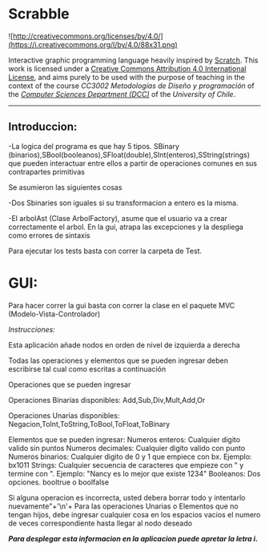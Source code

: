 # Scrabble

![http://creativecommons.org/licenses/by/4.0/](https://i.creativecommons.org/l/by/4.0/88x31.png)

Interactive graphic programming language heavily inspired by 
[Scratch](https://scratch.mit.edu).
This work is licensed under a
[Creative Commons Attribution 4.0 International License](http://creativecommons.org/licenses/by/4.0/), 
and aims purely to be used with the purpose of teaching in the context of the course 
_CC3002 Metodologías de Diseño y programación_ of the 
[_Computer Sciences Department (DCC)_](https://www.dcc.uchile.cl) of the 
_University of Chile_.

---



## Introduccion:

-La logica del programa es que hay 5 tipos. SBinary (binarios),SBool(booleanos),SFloat(double),SInt(enteros),SString(strings)
que pueden interactuar entre ellos a partir de operaciones comunes en sus contrapartes primitivas

Se asumieron las siguientes cosas 

-Dos Sbinaries son iguales si su transformacion a entero es la misma.

-El arbolAst (Clase ArbolFactory), asume que el usuario va a crear correctamente el arbol. En la gui, atrapa las excepciones y la despliega como errores de sintaxis

Para ejecutar los tests basta con correr la carpeta de Test.

# **GUI:**

Para hacer correr la gui basta con correr la clase en el paquete MVC (Modelo-Vista-Controlador)

_Instrucciones:_

Esta aplicación añade nodos en orden de nivel de izquierda a derecha

Todas las operaciones y elementos que se pueden ingresar deben escribirse tal cual como escritas a continuación

Operaciones que se pueden ingresar

Operaciones Binarias disponibles: Add,Sub,Div,Mult,Add,Or

Operaciones Unarias disponibles: Negacion,ToInt,ToString,ToBool,ToFloat,ToBinary

Elementos que se pueden ingresar:
Numeros enteros: Cualquier digito valido sin puntos
Numeros decimales: Cualquier digito valido con punto
Numeros binarios: Cualquier digito de 0 y 1 que empiece con bx. Ejemplo: bx1011
Strings: Cualquier secuencia de caracteres que empieze con " y termine con ". Ejemplo: "Nancy es lo mejor que existe 1234"
Booleanos: Dos opciones. booltrue o boolfalse

Si alguna operacion es incorrecta, usted debera borrar todo y intentarlo nuevamente"+'\n'+
Para las operaciones Unarias o Elementos que no tengan hijos, debe ingresar cualquier cosa en los espacios vacios el numero de veces correspondiente hasta llegar al nodo deseado


**_Para desplegar esta informacion en la aplicacion puede apretar la letra i._**
